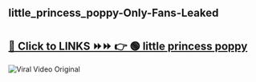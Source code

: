 
 ## little_princess_poppy-Only-Fans-Leaked

# <h2><a href="https://clipsfans.com/little_princess_poppy&ref=git">🔗 Click to LINKS ⏩⏩ 👉 🟢 little princess poppy </a></h2>

<a href="https://clipsfans.com/little_princess_poppy&ref=git" rel="nofollow" data-target="animated-image.originalLink"><img src="https://i.ibb.co.com/xMMVF88/686577567.gif" alt="Viral Video Original" style="max-width: 100%; display: inline-block;" data-target="animated-image.originalImage"></a>
